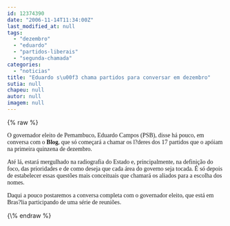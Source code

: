 ```yaml
---
id: 12374390
date: "2006-11-14T11:34:00Z"
last_modified_at: null
tags:
  - "dezembro"
  - "eduardo"
  - "partidos-liberais"
  - "segunda-chamada"
categories:
  - "noticias"
title: "Eduardo s\u00f3 chama partidos para conversar em dezembro"
sutia: null
chapeu: null
autor: null
imagem: null
---
```

{\% raw %}
<p><P><FONT face=Verdana>O governador eleito de Pernambuco, Eduardo Campos (PSB), disse há pouco, em conversa com o <STRONG>Blog</STRONG>, que só começará a chamar os l?deres dos 17 partidos que o apóiam na primeira quinzena de dezembro.</FONT></P></p>
<p><P><FONT face=Verdana>Até lá, estará mergulhado na radiografia do Estado e, principalmente, na definição do foco, das prioridades e de como deseja que cada área do governo seja tocada. É só depois de estabelecer essas questões mais conceituais que chamará os aliados para a escolha dos nomes.</FONT></P></p>
<p><P><FONT face=Verdana>Daqui a pouco postaremos a conversa completa com o governador eleito, que está em Bras?lia participando de uma série de reuniões.</FONT></P> </p>
{\% endraw %}